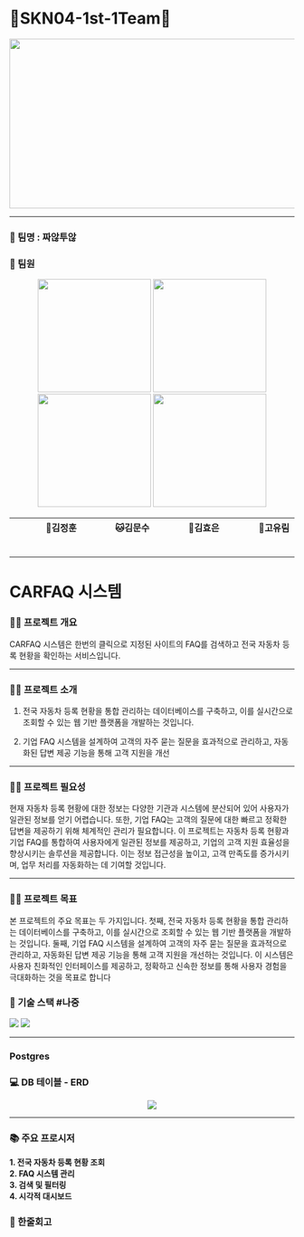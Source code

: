 # 👑SKN04-1st-1Team👑
<p align="center"><img src="https://private-user-images.githubusercontent.com/126551524/331765094-7ea63fc3-95f0-44d5-a0f0-cf431cae34f1.png?jwt=eyJhbGciOiJIUzI1NiIsInR5cCI6IkpXVCJ9.eyJpc3MiOiJnaXRodWIuY29tIiwiYXVkIjoicmF3LmdpdGh1YnVzZXJjb250ZW50LmNvbSIsImtleSI6ImtleTUiLCJleHAiOjE3MjQzMTYxMzcsIm5iZiI6MTcyNDMxNTgzNywicGF0aCI6Ii8xMjY1NTE1MjQvMzMxNzY1MDk0LTdlYTYzZmMzLTk1ZjAtNDRkNS1hMGYwLWNmNDMxY2FlMzRmMS5wbmc_WC1BbXotQWxnb3JpdGhtPUFXUzQtSE1BQy1TSEEyNTYmWC1BbXotQ3JlZGVudGlhbD1BS0lBVkNPRFlMU0E1M1BRSzRaQSUyRjIwMjQwODIyJTJGdXMtZWFzdC0xJTJGczMlMkZhd3M0X3JlcXVlc3QmWC1BbXotRGF0ZT0yMDI0MDgyMlQwODM3MTdaJlgtQW16LUV4cGlyZXM9MzAwJlgtQW16LVNpZ25hdHVyZT1iYmYyNDMzODA2ZjI1YzU0NTNiMzQ0NzBjZDg4NGI2OWRjY2RkZTM5YmRmMWM4NmRkYjhhYjg1OGM3M2U0MzI4JlgtQW16LVNpZ25lZEhlYWRlcnM9aG9zdCZhY3Rvcl9pZD0wJmtleV9pZD0wJnJlcG9faWQ9MCJ9.7XtPxGsfWBtthk_sZAXk4miPUc4Z6eSZuNhzFwV2HKs" width="600" height="300"/></p>

<hr>

### 🤗 팀명 : 짜않투않
 
### 🤭 팀원

<p align="center">
	<img src="https://avatars.githubusercontent.com/u/48326972?v=4" width="200" height="200"/>
	<img src="https://avatars.githubusercontent.com/u/110519720?v=4" width="200" height="200"/>
	<img src="https://avatars.githubusercontent.com/u/176723645?v=4" width="200" height="200"/>
	<img src="https://avatars.githubusercontent.com/u/148182017?v=4" width="200" height="200"/>
</p>

<div align="center">
	
|   &nbsp;&nbsp; &nbsp; &nbsp; &nbsp;  &nbsp;  &nbsp;  🐖김정훈  &nbsp;&nbsp; &nbsp;&nbsp; &nbsp;  &nbsp;  &nbsp;    |      &nbsp;&nbsp; &nbsp;&nbsp; &nbsp;  &nbsp;  &nbsp; 🐱김문수  &nbsp;&nbsp; &nbsp;&nbsp; &nbsp;  &nbsp;  &nbsp;    |      &nbsp;&nbsp; &nbsp;&nbsp; &nbsp;  &nbsp;  &nbsp; 🐂김효은  &nbsp;&nbsp; &nbsp;&nbsp; &nbsp;  &nbsp;  &nbsp;    |     &nbsp;&nbsp; &nbsp;&nbsp; &nbsp;  &nbsp;  &nbsp; 🐴고유림  &nbsp;&nbsp; &nbsp;&nbsp; &nbsp;  &nbsp;  &nbsp;   | 
|------------------------------------------|--------------------------------------|------------------------------------------|-----------------------------------|
 
</div>

<hr>

# CARFAQ 시스템


### 👨‍🏫 프로젝트 개요
  
  CARFAQ 시스템은 한번의 클릭으로 지정된 사이트의 FAQ를 검색하고 전국 자동차 등록 현황을 확인하는 서비스입니다.

<hr>

### 👩‍🏫 프로젝트 소개

  1. 전국 자동차 등록 현황을 통합 관리하는 데이터베이스를 구축하고, 이를 실시간으로 조회할 수 있는 웹 기반 플랫폼을 개발하는 것입니다.
  
  2. 기업 FAQ 시스템을 설계하여 고객의 자주 묻는 질문을 효과적으로 관리하고, 자동화된 답변 제공 기능을 통해 고객 지원을 개선
  
<hr>


### 👩‍🏫 프로젝트 필요성

  현재 자동차 등록 현황에 대한 정보는 다양한 기관과 시스템에 분산되어 있어 사용자가 일관된 정보를 얻기 어렵습니다. 또한, 기업 FAQ는 고객의 질문에 대한 빠르고 정확한 답변을 제공하기 위해 체계적인 관리가 필요합니다. 이 프로젝트는 자동차 등록 현황과 기업 FAQ를 통합하여 사용자에게 일관된 정보를 제공하고, 기업의 고객 지원 효율성을 향상시키는 솔루션을 제공합니다. 이는 정보 접근성을 높이고, 고객 만족도를 증가시키며, 업무 처리를 자동화하는 데 기여할 것입니다.
  
<hr>

### 👩‍🏫 프로젝트 목표

  본 프로젝트의 주요 목표는 두 가지입니다. 첫째, 전국 자동차 등록 현황을 통합 관리하는 데이터베이스를 구축하고, 이를 실시간으로 조회할 수 있는 웹 기반 플랫폼을 개발하는 것입니다. 둘째, 기업 FAQ 시스템을 설계하여 고객의 자주 묻는 질문을 효과적으로 관리하고, 자동화된 답변 제공 기능을 통해 고객 지원을 개선하는 것입니다. 이 시스템은 사용자 친화적인 인터페이스를 제공하고, 정확하고 신속한 정보를 통해 사용자 경험을 극대화하는 것을 목표로 합니다

### 🔨 기술 스택 #나중
<div>
  <img src="https://img.shields.io/badge/git-F05032?style=for-the-badge&logo=git&logoColor=white">
  <img src="https://img.shields.io/badge/github-181717?style=for-the-badge&logo=github&logoColor=white">
</div>

<hr>

### Postgres

### 💻 DB 테이블 - ERD 

<p align="center"><img src="ERD.png"/></p>

<hr>

### 📚 주요 프로시저
<summary><b>1. 전국 자동차 등록 현황 조회</b></summary>
<summary><b>2. FAQ 시스템 관리</b></summary>
<summary><b>3. 검색 및 필터링</b></summary>
<summary><b>4. 시각적 대시보드</b></summary>

### 📝 한줄회고
